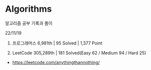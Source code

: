 # Algorithms

알고리즘 공부 기록과 풀이

22/11/19

1. 프로그래머스 6,981th | 95 Solved | 1,377 Point

2. LeetCode 305,289th | 181 Solved(Easy 62 / Medium 94 / Hard 25)
- https://leetcode.com/anythingthannothing/
